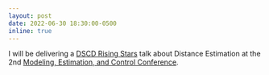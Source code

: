 ```yaml
---
layout: post
date: 2022-06-30 18:30:00-0500
inline: true
---
```


I will be delivering a <a href="https://mecc2022.a2c2.org/events.html">DSCD Rising Stars</a> talk about Distance Estimation at the 2nd <a href="https://mecc2022.a2c2.org/index.html">Modeling, Estimation, and Control Conference</a>.